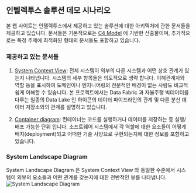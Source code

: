 ## 인텔렉투스 솔루션 데모 시나리오

본 웹 사이트는 인텔렉투스에서 제공하고 있는 솔루션에 대한 아키텍처에 관한 문서들을 제공하고 있습니다. 문서들은 기본적으로는 [C4 Model](https://c4model.com/) 에 기반한 산출물이며, 추가적으로는 특정 주제에 최적화된 형태의 문서들도 포함하고 있습니다. 

### 제공하고 있는 문서들

1. [System Context View](data-fabric/context/): 전체 시스템이 외부의 다른 시스템과 어떤 상호 관계가 있는지 나타냅니다. 시스템의 세부 항목들은 의도적으로 생략 합니다. 이해관계자와 역할 등을 표시하여 도메인이나 엔지니어링의 전문적인 배경이 없는 사람도 비교적 쉽게 이해할 수 있습니다. 본 프로젝트에서는 Data Fabric 과 자율주행 빅데이터를 다루는 일종의 Data Lake 인 하이콘의 데이터 파이프라인의 관계 및 다른 분산 데이터 저장소와의 관계를 설명하고 있습니다.

2. [Container diagram](data-fabric/container/): 컨테이너는 코드를 실행하거나 데이터를 저장하는 등 실행/배포 가능한 단위 입니다. 소프트웨어 시스템에서 각 역할에 대한 요소들이 어떻게 배치(deployment)되고 어떠한 기술 사양으로 구현되는지에 대한 정보를 포함하고 있습니다.

### System Landscape Diagram
System Landscape Diagram 은 System Context View 와 동일한 수준에서 시스템이 외부의 요소들과 어떤 관계를 갖는지에 대한 전반적인 뷰를 나타냅니다.
![System Landscape Diagram](embed:SystemContextForEdgeComputingPlatform)
